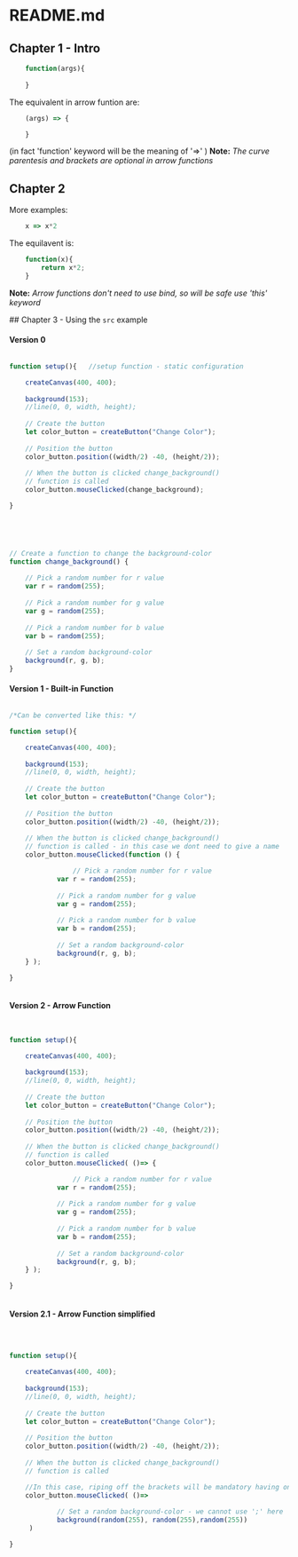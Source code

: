 #	README.md

##	Chapter 1 - Intro

```javascript
	function(args){
	
	}
```
The equivalent in arrow funtion are: 

```javascript
	(args) => {	

	}
```
(in fact 'function' keyword will be the meaning of '=>' )
**Note:** *The curve parentesis  and brackets are optional in arrow functions* 



##	Chapter 2

More examples:

```javascript
	x => x*2
```
The equilavent is:

```javascript
	function(x){
		return x*2;
	} 
```
**Note:**	*Arrow functions don't need to use bind, so will be safe use 'this' keyword*


## Chapter 3 - Using the `src` example


####	Version 0

```javascript

function setup(){	//setup function - static configuration

  	createCanvas(400, 400);
  
  	background(153);
  	//line(0, 0, width, height); 
   
    // Create the button 
   	let color_button = createButton("Change Color"); 
      
    // Position the button 
    color_button.position((width/2) -40, (height/2)); 
      
    // When the button is clicked change_background() 
    // function is called 
    color_button.mouseClicked(change_background); 

}




   
// Create a function to change the background-color 
function change_background() { 
      
    // Pick a random number for r value 
    var r = random(255); 
      
    // Pick a random number for g value 
    var g = random(255); 
      
    // Pick a random number for b value 
    var b = random(255); 
      
    // Set a random background-color 
    background(r, g, b); 
} 

```


####	Version 1 - Built-in Function

```javascript

/*Can be converted like this: */

function setup(){

  	createCanvas(400, 400);
  
  	background(153);
  	//line(0, 0, width, height); 
   
    // Create the button 
   	let color_button = createButton("Change Color"); 
      
    // Position the button 
    color_button.position((width/2) -40, (height/2)); 
      
    // When the button is clicked change_background() 
    // function is called - in this case we dont need to give a name
    color_button.mouseClicked(function () {

		    	// Pick a random number for r value 
		    var r = random(255); 
		      
		    // Pick a random number for g value 
		    var g = random(255); 
		      
		    // Pick a random number for b value 
		    var b = random(255); 
		      
		    // Set a random background-color 
		    background(r, g, b); 
	} ); 

}



```
####	Version 2 - Arrow Function

```javascript


function setup(){

  	createCanvas(400, 400);
  
  	background(153);
  	//line(0, 0, width, height); 
   
    // Create the button 
   	let color_button = createButton("Change Color"); 
      
    // Position the button 
    color_button.position((width/2) -40, (height/2)); 
      
    // When the button is clicked change_background() 
    // function is called 
    color_button.mouseClicked( ()=> {

		    	// Pick a random number for r value 
		    var r = random(255); 
		      
		    // Pick a random number for g value 
		    var g = random(255); 
		      
		    // Pick a random number for b value 
		    var b = random(255); 
		      
		    // Set a random background-color 
		    background(r, g, b); 
	} ); 

}



```


####	Version 2.1 - Arrow Function simplified

```javascript



function setup(){

  	createCanvas(400, 400);
  
  	background(153);
  	//line(0, 0, width, height); 
   
    // Create the button 
   	let color_button = createButton("Change Color"); 
      
    // Position the button 
    color_button.position((width/2) -40, (height/2)); 
      
    // When the button is clicked change_background() 
    // function is called 

    //In this case, riping off the brackets will be mandatory having one line code! And the normal code line and ';' are not allowed
    color_button.mouseClicked( ()=> 
		      
		    // Set a random background-color - we cannot use ';' here
		    background(random(255), random(255),random(255)) 
	 )

}



